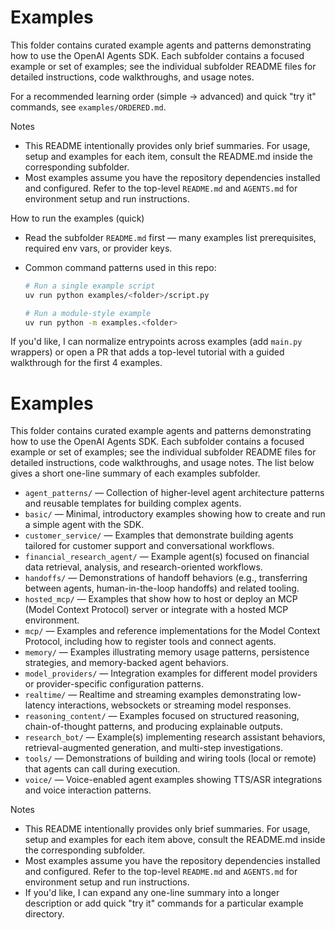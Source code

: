 # Examples

This folder contains curated example agents and patterns demonstrating how to use the OpenAI Agents SDK. Each subfolder contains a focused example or set of examples; see the individual subfolder README files for detailed instructions, code walkthroughs, and usage notes.

For a recommended learning order (simple → advanced) and quick "try it" commands, see `examples/ORDERED.md`.

Notes

- This README intentionally provides only brief summaries. For usage, setup and examples for each item, consult the README.md inside the corresponding subfolder.
- Most examples assume you have the repository dependencies installed and configured. Refer to the top-level `README.md` and `AGENTS.md` for environment setup and run instructions.

How to run the examples (quick)

- Read the subfolder `README.md` first — many examples list prerequisites, required env vars, or provider keys.
- Common command patterns used in this repo:

  ```bash
  # Run a single example script
  uv run python examples/<folder>/script.py

  # Run a module-style example
  uv run python -m examples.<folder>
  ```

If you'd like, I can normalize entrypoints across examples (add `main.py` wrappers) or open a PR that adds a top-level tutorial with a guided walkthrough for the first 4 examples.
# Examples

This folder contains curated example agents and patterns demonstrating how to use the OpenAI Agents SDK. Each subfolder contains a focused example or set of examples; see the individual subfolder README files for detailed instructions, code walkthroughs, and usage notes. The list below gives a short one-line summary of each examples subfolder.

- `agent_patterns/` — Collection of higher-level agent architecture patterns and reusable templates for building complex agents.
- `basic/` — Minimal, introductory examples showing how to create and run a simple agent with the SDK.
- `customer_service/` — Examples that demonstrate building agents tailored for customer support and conversational workflows.
- `financial_research_agent/` — Example agent(s) focused on financial data retrieval, analysis, and research-oriented workflows.
- `handoffs/` — Demonstrations of handoff behaviors (e.g., transferring between agents, human-in-the-loop handoffs) and related tooling.
- `hosted_mcp/` — Examples that show how to host or deploy an MCP (Model Context Protocol) server or integrate with a hosted MCP environment.
- `mcp/` — Examples and reference implementations for the Model Context Protocol, including how to register tools and connect agents.
- `memory/` — Examples illustrating memory usage patterns, persistence strategies, and memory-backed agent behaviors.
- `model_providers/` — Integration examples for different model providers or provider-specific configuration patterns.
- `realtime/` — Realtime and streaming examples demonstrating low-latency interactions, websockets or streaming model responses.
- `reasoning_content/` — Examples focused on structured reasoning, chain-of-thought patterns, and producing explainable outputs.
- `research_bot/` — Example(s) implementing research assistant behaviors, retrieval-augmented generation, and multi-step investigations.
- `tools/` — Demonstrations of building and wiring tools (local or remote) that agents can call during execution.
- `voice/` — Voice-enabled agent examples showing TTS/ASR integrations and voice interaction patterns.

Notes

- This README intentionally provides only brief summaries. For usage, setup and examples for each item above, consult the README.md inside the corresponding subfolder.
- Most examples assume you have the repository dependencies installed and configured. Refer to the top-level `README.md` and `AGENTS.md` for environment setup and run instructions.
- If you'd like, I can expand any one-line summary into a longer description or add quick "try it" commands for a particular example directory.
